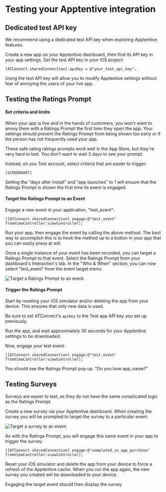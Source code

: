 # Testing your Apptentive integration



## Dedicated test API key

We recommend using a dedicated test API key when exploring Apptentive features.

Create a new app on your Apptentive dashboard, then find its API key in your app settings. Set the test API key in your iOS project:  

	[ATConnect sharedConnection].apiKey = @"your_test_api_key";

Using the test API key will allow you to modify Apptentive settings without fear of annoying the users of your live app.

## Testing the Ratings Prompt

#### Set criteria and limits

When your app is live and in the hands of customers, you won't want to annoy them with a Ratings Prompt the first time they open the app. Your settings should prevent the Ratings Prompt from being shown too early or if the person has not frequently used your app.

These safe rating ratings prompts work well in the App Store, but they're very hard to test. You don't want to wait 3 days to see your prompt.

Instead, on you Test account, select criteria that are easier to trigger:  

	[SCREENSHOT]

Setting the "days after install" and "app launches" to 1 will ensure that the Ratings Prompt is shown the first time its event is engaged.

#### Target the Ratings Prompt to an Event

Engage a new event in your application, "test_event":  

	[[ATConnect sharedConnection] engage:@"test_event" fromViewController:viewController];

Run your app, then engage the event by calling the above method. The best way to accomplish this is to hook the method up to a button in your app that you can easily press at will.

Once a single instance of your event has been recorded, you can target a Ratings Prompt to that event. Select the Ratings Prompt from your dashboard's Interaction's tab. In the "Who & When" section, you can now select "test_event" from the event target menu:

![Target a Ratings Prompt to an event.](https://raw.github.com/apptentive/apptentive-ios/readme/etc/screenshots/rating_prompt_target_event.png)


#### Trigger the Ratings Prompt

Start by reseting your iOS simulator and/or deleting the app from your device. This ensures that only new data is used.

Be sure to set ATConnect's `apiKey` to the Test app API key you set up previously.

Run the app, and wait approximately 30 seconds for your Apptentive settings to be downloaded.

Now, engage your test event:  

	[[ATConnect sharedConnection] engage:@"test_event" fromViewController:viewController];

You should see the Ratings Prompt pop up. "Do you love app_name?"


## Testing Surveys

Surveys are easier to test, as they do not have the same complicated logic as the Ratings Prompt.

Create a new survey via your Apptentive dashboard. When creating the survey you will be prompted to target the survey to a particular event:  

![Target a survey to an event.](https://raw.github.com/apptentive/apptentive-ios/readme/etc/screenshots/survey_target_event.png)

As with the Ratings Prompt, you will engage this same event in your app to trigger the survey:  

	[[ATConnect sharedConnection] engage:@"completed_in_app_purchase" fromViewController:viewController];

Reset your iOS simulator and delete the app from your device to force a refresh of the Apptentive cache. When you run the app again, the new survey you created will be downloaded to your device.

Engaging the target event should then display the survey

